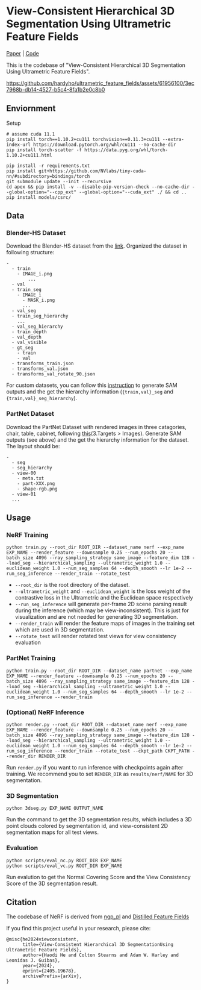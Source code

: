 # View-Consistent Hierarchical 3D Segmentation Using Ultrametric Feature Fields

[Paper](https://www.arxiv.org/pdf/2405.19678) | [Code](https://github.com/hardyho/ultrametric_feature_fields)

This is the codebase of "View-Consistent Hierarchical 3D Segmentation Using Ultrametric Feature Fields".


https://github.com/hardyho/ultrametric_feature_fields/assets/61956100/3ec7968b-db14-4527-b5c4-8fa1b2e0c8b0


## Enviornment

Setup
```
# assume cuda 11.1
pip install torch==1.10.2+cu111 torchvision==0.11.3+cu111 --extra-index-url https://download.pytorch.org/whl/cu111 --no-cache-dir
pip install torch-scatter -f https://data.pyg.org/whl/torch-1.10.2+cu111.html

pip install -r requirements.txt
pip install git+https://github.com/NVlabs/tiny-cuda-nn/#subdirectory=bindings/torch
git submodule update --init --recursive
cd apex && pip install -v --disable-pip-version-check --no-cache-dir --global-option="--cpp_ext" --global-option="--cuda_ext" ./ && cd ..
pip install models/csrc/
```

## Data

### Blender-HS Dataset
Download the Blender-HS dataset from the [link](https://drive.google.com/file/d/1b7PPaZ8QTGF_lsv8rqvSKm3-IWMbK-c9/view?usp=sharing). Organized the dataset in following structure:
```
-
  - train
    - IMAGE_i.png
        ...
  - val
  - train_seg
    - IMAGE_i
      - MASK_i.png
      ...
  - val_seg
  - train_seg_hierarchy
    ...
  - val_seg_hierarchy
  - train_depth
  - val_depth
  - val_visible
  - gt_seg
    - train
    - val
  - transforms_train.json
  - transforms_val.json
  - transforms_val_rotate_90.json
```

For custom datasets, you can follow this [instruction](scripts/README.md) to generate SAM outputs and the get the hierarchy information (`{train,val}_seg` and `{train,val}_seg_hierarchy`). 

### PartNet Dataset
Download the PartNet Dataset with rendered images in three catagories, chair, table, cabinet, following [this](https://github.com/mikacuy/joint_learning_retrieval_deformation#data-download-and-preprocessing-details)(3.Targets > Images). Generate SAM outputs (see above) and the get the hierarchy information for the dataset. The layout should be:
```
-
  - seg
  - seg_hierarchy
  - view-00
    - meta.txt
    - part-XXX.png
    - shape-rgb.png
  - view-01
  ...
```

## Usage

### NeRF Training
```
python train.py --root_dir ROOT_DIR --dataset_name nerf --exp_name EXP_NAME --render_feature --downsample 0.25 --num_epochs 20 --batch_size 4096 --ray_sampling_strategy same_image --feature_dim 128 --load_seg --hierarchical_sampling --ultrametric_weight 1.0 --euclidean_weight 1.0 --num_seg_samples 64 --depth_smooth --lr 1e-2 --run_seg_inference --render_train --rotate_test
```

- `--root_dir` is the root directory of the dataset.
- `--ultrametric_weight` and `--euclidean_weight` is the loss weight of the contrastive loss in the Ultrametric and the Euclidean space respectively
- `--run_seg_inference` will generate per-frame 2D scene parsing result during the inference (which may be view-inconsistent). This is just for visualization and are not needed for generating 3D segmentation.
- `--render_train` will render the feature maps of images in the training set which are used in 3D segmentation. 
- `--rotate_test` will render rotated test views for view consistency evaluation

### PartNet Training
```
python train.py --root_dir ROOT_DIR --dataset_name partnet --exp_name EXP_NAME --render_feature --downsample 0.25 --num_epochs 20 --batch_size 4096 --ray_sampling_strategy same_image --feature_dim 128 --load_seg --hierarchical_sampling --ultrametric_weight 1.0 --euclidean_weight 1.0 --num_seg_samples 64 --depth_smooth --lr 1e-2 --run_seg_inference --render_train
```

### (Optional) NeRF Inference
```
python render.py --root_dir ROOT_DIR --dataset_name nerf --exp_name EXP_NAME --render_feature --downsample 0.25 --num_epochs 20 --batch_size 4096 --ray_sampling_strategy same_image --feature_dim 128 --load_seg --hierarchical_sampling --ultrametric_weight 1.0 --euclidean_weight 1.0 --num_seg_samples 64 --depth_smooth --lr 1e-2 --run_seg_inference --render_train --rotate_test --ckpt_path CKPT_PATH --render_dir RENDER_DIR
```

Run `render.py` if you want to run inference with checkpoints again after training. We recommend you to set `RENDER_DIR` as `results/nerf/NAME` for 3D segmentation.

### 3D Segmentation
```
python 3dseg.py EXP_NAME OUTPUT_NAME
```

Run the command to get the 3D segmentation results, which includes a 3D point clouds colored by segmentation id, and view-consistent 2D segmentation maps for all test views.

### Evaluation
```
python scripts/eval_nc.py ROOT_DIR EXP_NAME
python scripts/eval_vc.py ROOT_DIR EXP_NAME
```

Run evalution to get the Normal Covering Score and the View Consistency Score of the 3D segmentation result.

## Citation

The codebase of NeRF is derived from [ngp_pl](https://github.com/kwea123/ngp_pl/commit/6b2a66928d032967551ab98d5cd84c7ef1b83c3d) and [Distilled Feature Fields](https://github.com/pfnet-research/distilled-feature-fields)

If you find this project useful in your research, please cite:
```
@misc{he2024viewconsistent,
      title={View-Consistent Hierarchical 3D SegmentationUsing Ultrametric Feature Fields}, 
      author={Haodi He and Colton Stearns and Adam W. Harley and Leonidas J. Guibas},
      year={2024},
      eprint={2405.19678},
      archivePrefix={arXiv},
}
```
